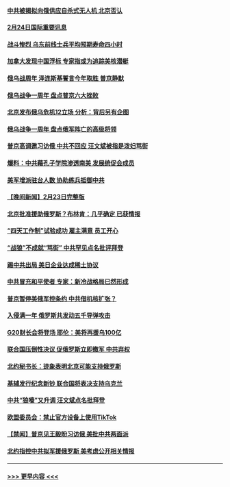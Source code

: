 #### [中共被揭拟向俄供应自杀式无人机 北京否认](../pages/prog202/a103656492.md?t=02250043) 
#### [2月24日国际重要讯息](../pages/prog202/a103656443.md?t=02250043) 
#### [战斗惨烈 乌东前线士兵平均预期寿命四小时](../pages/prog202/a103656429.md?t=02250043) 
#### [加拿大发现中国浮标 专家指或为追踪美核潜艇](../pages/prog202/a103656426.md?t=02250043) 
#### [俄乌战周年 泽连斯基誓言今年取胜 普京静默](../pages/prog202/a103656419.md?t=02250043) 
#### [俄乌战争一周年 盘点普京六大挫败](../pages/prog202/a103656407.md?t=02250043) 
#### [北京发布俄乌危机12立场 分析：背后另有企图](../pages/prog202/a103656396.md?t=02250043) 
#### [俄乌战争一周年 盘点俄军阵亡的高级将领](../pages/prog202/a103656346.md?t=02250043) 
#### [普京高调邀习访俄 中共不回应 汪文斌被指是泼妇骂街](../pages/prog202/a103656273.md?t=02250043) 
#### [爆料：中共藉孔子学院渗透南美 发展统促会成员](../pages/prog202/a103656280.md?t=02250043) 
#### [美军增派驻台人数 协助练兵抵御中共](../pages/prog202/a103656271.md?t=02250043) 
#### [【晚间新闻】2月23日完整版](../pages/prog202/a103656234.md?t=02250043) 
#### [北京批准援助俄罗斯？布林肯：几乎确定 已获情报](../pages/prog202/a103656180.md?t=02250043) 
#### [“四天工作制”试验成功 雇主满意 员工开心](../pages/prog202/a103656131.md?t=02250043) 
#### [“战狼”不成就“骂街” 中共罕见点名批评拜登](../pages/prog202/a103656130.md?t=02250043) 
#### [踢中共出局 美日企业达成稀土协议](../pages/prog202/a103656122.md?t=02250043) 
#### [中共冒充和平使者 专家：新冷战格局已然形成](../pages/prog202/a103656121.md?t=02250043) 
#### [普京暂停美俄军控条约 中共借机核扩张？](../pages/prog202/a103656119.md?t=02250043) 
#### [入侵满一年 俄罗斯共发动五千导弹攻击](../pages/prog202/a103656118.md?t=02250043) 
#### [G20财长会将登场 耶伦：美将再援乌100亿](../pages/prog202/a103656120.md?t=02250043) 
#### [联合国压倒性决议 促俄罗斯立即撤军 中共弃权](../pages/prog202/a103656102.md?t=02250043) 
#### [北约秘书长：迹象表明北京可能支持俄罗斯](../pages/prog202/a103655891.md?t=02250043) 
#### [基辅发行纪念新钞 联合国将表决支持乌克兰](../pages/prog202/a103655890.md?t=02250043) 
#### [中共“狼嚎”又升调 汪文斌点名批拜登](../pages/prog202/a103655932.md?t=02250043) 
#### [欧盟委员会：禁止官方设备上使用TikTok](../pages/prog202/a103655902.md?t=02250043) 
#### [【禁闻】普京见王毅盼习访俄 美批中共两面派](../pages/prog202/a103655905.md?t=02250043) 
#### [北约指控中共拟军援俄罗斯 美考虑公开相关情报](../pages/prog202/a103655826.md?t=02250043) 

----
#### [ >>> 更早内容 <<< ](../indexes/prog202-earlier.md)
